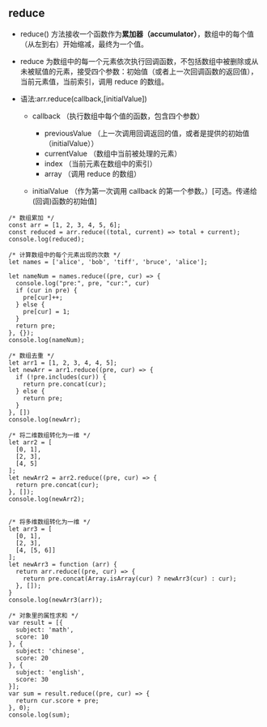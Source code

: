 ## reduce

- reduce() 方法接收一个函数作为**累加器（accumulator）**，数组中的每个值（从左到右）开始缩减，最终为一个值。
- reduce 为数组中的每一个元素依次执行回调函数，不包括数组中被删除或从未被赋值的元素，接受四个参数：初始值（或者上一次回调函数的返回值），当前元素值，当前索引，调用 reduce 的数组。

- 语法:arr.reduce(callback,[initialValue])

  - callback （执行数组中每个值的函数，包含四个参数）

    - previousValue （上一次调用回调返回的值，或者是提供的初始值（initialValue））
    - currentValue （数组中当前被处理的元素）
    - index （当前元素在数组中的索引）
    - array （调用 reduce 的数组）

  - initialValue （作为第一次调用 callback 的第一个参数。）[可选。传递给(回调)函数的初始值]

```
/* 数组累加 */
const arr = [1, 2, 3, 4, 5, 6];
const reduced = arr.reduce((total, current) => total + current);
console.log(reduced);

/* 计算数组中的每个元素出现的次数 */
let names = ['alice', 'bob', 'tiff', 'bruce', 'alice'];

let nameNum = names.reduce((pre, cur) => {
  console.log("pre:", pre, "cur:", cur)
  if (cur in pre) {
    pre[cur]++;
  } else {
    pre[cur] = 1;
  }
  return pre;
}, {});
console.log(nameNum);

/* 数组去重 */
let arr1 = [1, 2, 3, 4, 4, 5];
let newArr = arr1.reduce((pre, cur) => {
  if (!pre.includes(cur)) {
    return pre.concat(cur);
  } else {
    return pre;
  }
}, [])
console.log(newArr);

/* 将二维数组转化为一维 */
let arr2 = [
  [0, 1],
  [2, 3],
  [4, 5]
];
let newArr2 = arr2.reduce((pre, cur) => {
  return pre.concat(cur);
}, []);
console.log(newArr2);


/* 将多维数组转化为一维 */
let arr3 = [
  [0, 1],
  [2, 3],
  [4, [5, 6]]
];
let newArr3 = function (arr) {
  return arr.reduce((pre, cur) => {
    return pre.concat(Array.isArray(cur) ? newArr3(cur) : cur);
  }, []);
}
console.log(newArr3(arr));

/* 对象里的属性求和 */
var result = [{
  subject: 'math',
  score: 10
}, {
  subject: 'chinese',
  score: 20
}, {
  subject: 'english',
  score: 30
}];
var sum = result.reduce((pre, cur) => {
  return cur.score + pre;
}, 0);
console.log(sum);
```
